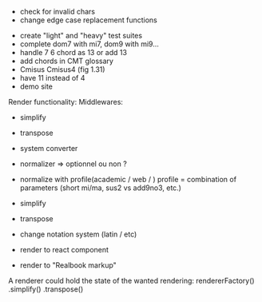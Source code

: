 + check for invalid chars
+ change edge case replacement functions
- create "light" and "heavy" test suites
- complete dom7 with mi7, dom9 with mi9...
- handle 7 6 chord as 13 or add 13
- add chords in CMT glossary
- Cmisus Cmisus4 (fig 1.31)
- have 11 instead of 4
- demo site

Render functionality:
Middlewares:
- simplify
- transpose
- system converter
- normalizer => optionnel ou non ?

- normalize with profile(academic / web / ) profile = combination of parameters (short mi/ma, sus2 vs add9no3, etc.)
- simplify
- transpose
- change notation system (latin / etc)
- render to react component
- render to "Realbook markup"

A renderer could hold the state of the wanted rendering:
rendererFactory()
    .simplify()
    .transpose()


